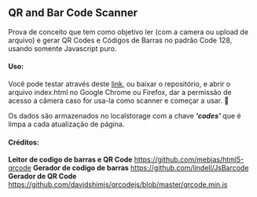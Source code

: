 ## QR and Bar Code Scanner

Prova de conceito que tem como objetivo ler (com a camera ou upload de arquivo) e gerar QR Codes e Códigos de Barras no padrão Code 128, usando somente Javascript puro.

#### Uso:

Você pode testar através deste [link](https://flamboyant-brattain-304493.netlify.app), ou baixar o repositório, e abrir o arquivo index.html no Google Chrome ou Firefox, dar a permissão de acesso a câmera caso for usa-la como scanner e começar a usar. :slightly_smiling_face:

Os dados são armazenados no localstorage com a chave ***'codes'*** que é limpa a cada atualização de página.


#### Créditos:

**Leitor de codigo de barras e QR Code**
https://github.com/mebjas/html5-qrcode
**Gerador de codigo de barras**
https://github.com/lindell/JsBarcode
**Gerador de QR Code**
https://github.com/davidshimjs/qrcodejs/blob/master/qrcode.min.js